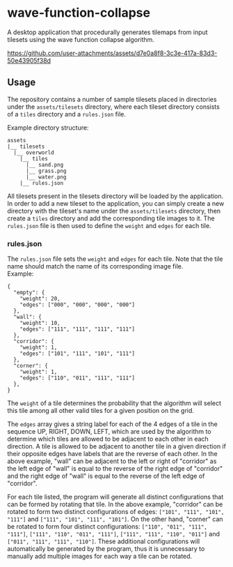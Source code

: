 # wave-function-collapse
A desktop application that procedurally generates tilemaps from input tilesets using the wave function collapse algorithm.

https://github.com/user-attachments/assets/d7e0a8f8-3c3e-417a-83d3-50e43905f38d

## Usage
The repository contains a number of sample tilesets placed in directories under the `assets/tilesets` directory, where each tileset directory consists of a `tiles` directory and a `rules.json` file.  

Example directory structure:
```
assets
|__ tilesets
  |__ overworld
    |__ tiles
      |__ sand.png
      |__ grass.png
      |__ water.png
    |__ rules.json
```
All tilesets present in the tilesets directory will be loaded by the application. In order to add a new tileset to the application, you can simply create a new directory with the tileset's name under the `assets/tilesets` directory, then create a `tiles` directory and add the corresponding tile images to it. The `rules.json` file is then used to define the `weight` and `edges` for each tile.

### rules.json
The `rules.json` file sets the `weight` and `edges` for each tile. Note that the tile name should match the name of its corresponding image file.  
Example:
```
{
  "empty": {
    "weight": 20,
    "edges": ["000", "000", "000", "000"]
  },
  "wall": {
    "weight": 10,
    "edges": ["111", "111", "111", "111"]
  },
  "corridor": {
    "weight": 1,
    "edges": ["101", "111", "101", "111"]
  },
  "corner": {
    "weight": 1,
    "edges": ["110", "011", "111", "111"]
  },
}
```
The `weight` of a tile determines the probability that the algorithm will select this tile among all other valid tiles for a given position on the grid.  

The `edges` array gives a string label for each of the 4 edges of a tile in the sequence UP, RIGHT, DOWN, LEFT, which are used by the algorithm to determine which tiles are allowed to be adjacent to each other in each direction. A tile is allowed to be adjacent to another tile in a given direction if their opposite edges have labels that are the reverse of each other. In the above example, "wall" can be adjacent to the left or right of "corridor" as the left edge of "wall" is equal to the reverse of the right edge of "corridor" and the right edge of "wall" is equal to the reverse of the left edge of "corridor".   

For each tile listed, the program will generate all distinct configurations that can be formed by rotating that tile. In the above example, "corridor" can be rotated to form two distinct configurations of edges: `["101", "111", "101", "111"]` and `["111", "101", "111", "101"]`. On the other hand, "corner" can be rotated to form four distinct configurations: `["110", "011", "111", "111"]`, `["111", "110", "011", "111"]`, `["111", "111", "110", "011"]` and `["011", "111", "111", "110"]`. These additional configurations will automatically be generated by the program, thus it is unnecessary to manually add multiple images for each way a tile can be rotated.

